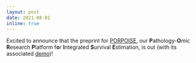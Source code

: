 ```yaml
---
layout: post
date: 2021-08-01
inline: true
---
```


Excited to announce that the preprint for <a href="https://arxiv.org/abs/2108.02278">PORPOISE</a>, our **P**athology-**O**mic **R**esearch **P**latform f**o**r **I**ntegrated **S**urvival **E**stimation, is out (with its associated <a href ="http://pancancer.mahmoodlab.org">demo</a>)!